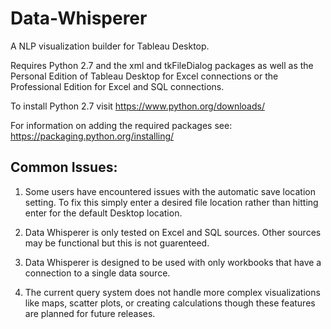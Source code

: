 # Data-Whisperer
A NLP visualization builder for Tableau Desktop.

Requires Python 2.7 and the xml and tkFileDialog packages as well as the Personal Edition of Tableau Desktop for Excel connections or the Professional Edition for Excel and SQL connections.

To install Python 2.7 visit https://www.python.org/downloads/

For information on adding the required packages see: https://packaging.python.org/installing/

## Common Issues:

1) Some users have encountered issues with the automatic save location setting. To fix this simply enter a desired file location rather than hitting enter for the default Desktop location.

2) Data Whisperer is only tested on Excel and SQL sources. Other sources may be functional but this is not guarenteed.

3) Data Whisperer is designed to be used with only workbooks that have a connection to a single data source.

4) The current query system does not handle more complex visualizations like maps, scatter plots, or creating calculations though these features are planned for future releases.
